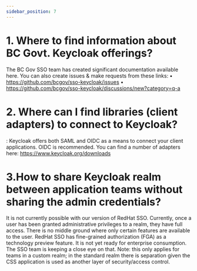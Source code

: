 ```yaml
---
sidebar_position: 7
---
```


# 1. Where to find information about BC Govt. Keycloak offerings?

The BC Gov SSO team has created significant documentation available here. You can also create issues & make requests from these links:
•	https://github.com/bcgov/sso-keycloak/issues
•	https://github.com/bcgov/sso-keycloak/discussions/new?category=q-a


# 2. Where can I find libraries (client adapters) to connect to Keycloak?

: Keycloak offers both SAML and OIDC as a means to connect your client applications. OIDC is recommended. You can find a number of adapters here: https://www.keycloak.org/downloads


# 3.How to share Keycloak realm between application teams without sharing the admin credentials?

It is not currently possible with our version of RedHat SSO. Currently, once a user has been granted administrative privileges to a realm, they have full access. There is no middle ground where only certain features are available to the user.
RedHat SSO has fine-grained authorization (FGA) as a technology preview feature. It is not yet ready for enterprise consumption. The SSO team is keeping a close eye on that.
Note: this only applies for teams in a custom realm; in the standard realm there is separation given the CSS application is used as another layer of security/access control.
